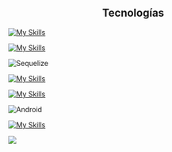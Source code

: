 <h2 align="center">Tecnologías</h2>


[![My Skills](https://skillicons.dev/icons?i=html,pug,css,bootstrap)](https://skillicons.dev)

[![My Skills](https://skillicons.dev/icons?i=js,nodejs,express,jquery,&theme=light)](https://skillicons.dev)


<img src="https://img.shields.io/badge/-Sequelize-52B0E7?style=flat&logo=sequelize&logoColor=white" alt="Sequelize" />

[![My Skills](https://skillicons.dev/icons?i=java,&theme=light)](https://skillicons.dev)

[![My Skills](https://skillicons.dev/icons?i=mysql,postman,androidstudio,&theme=light)](https://skillicons.dev)

<img src="https://img.shields.io/badge/-Android-green?style=flat&logo=android&logoColor=white" alt="Android" />

[![My Skills](https://skillicons.dev/icons?i=cs,dotnet,&theme=light)](https://skillicons.dev)

  <a href="https://skillicons.dev">
    <img src="https://skillicons.dev/icons?i=git" />
  </a>

